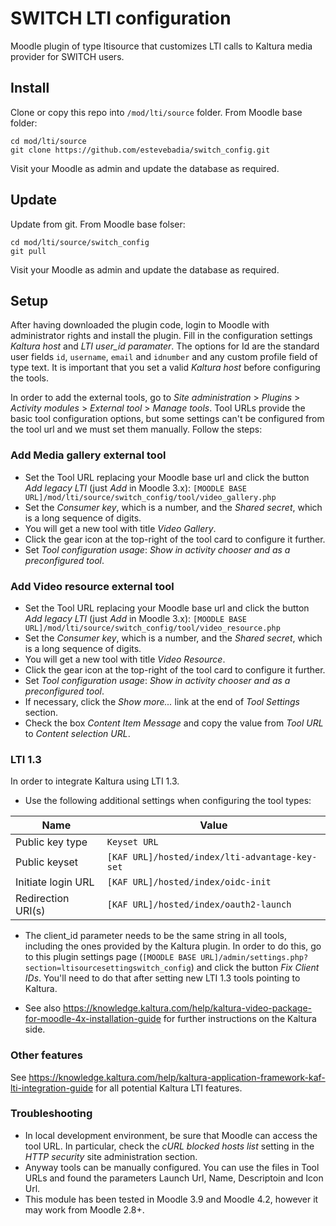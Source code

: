 # SWITCH LTI configuration
Moodle plugin of type ltisource that customizes LTI calls to Kaltura media provider for SWITCH users.

## Install
Clone or copy this repo into `/mod/lti/source` folder. From Moodle base folder:
```
cd mod/lti/source
git clone https://github.com/estevebadia/switch_config.git
```
Visit your Moodle as admin and update the database as required.
## Update
Update from git. From Moodle base folser:
```
cd mod/lti/source/switch_config
git pull
```
Visit your Moodle as admin and update the database as required.
## Setup
After having downloaded the plugin code, login to Moodle with administrator rights and install the plugin. Fill in the configuration settings *Kaltura host* and *LTI user_id paramater*. The options for Id are the standard user fields `id`, `username`, `email` and `idnumber` and any custom profile field of type text. It is important that you set a valid *Kaltura host* before configuring the tools.

In order to add the external tools, go to  *Site administration* > *Plugins* > *Activity modules* > *External tool* > *Manage tools*. Tool URLs provide the basic tool configuration options, but some settings can't be configured from the tool url and we must set them manually. Follow the steps:
### Add Media gallery external tool
 - Set the Tool URL replacing your Moodle base url and click the button *Add legacy LTI* (just *Add* in Moodle 3.x): `[MOODLE BASE URL]/mod/lti/source/switch_config/tool/video_gallery.php`
 - Set the *Consumer key*, which is a number, and the *Shared secret*, which is a long sequence of digits.
 - You will get a new tool with title *Video Gallery*.
 - Click the gear icon at the top-right of the tool card to configure it further.
 - Set *Tool configuration usage*: *Show in activity chooser and as a preconfigured tool*.

### Add Video resource external tool
 - Set the Tool URL replacing your Moodle base url and click the button *Add legacy LTI* (just *Add* in Moodle 3.x): `[MOODLE BASE URL]/mod/lti/source/switch_config/tool/video_resource.php`
 - Set the *Consumer key*, which is a number, and the *Shared secret*, which is a long sequence of digits.
 - You will get a new tool with title *Video Resource*.
 - Click the gear icon at the top-right of the tool card to configure it further.
 - Set *Tool configuration usage*: *Show in activity chooser and as a preconfigured tool*.
 - If necessary, click the *Show more...* link at the end of *Tool Settings* section.
 - Check the box *Content Item Message* and copy the value from *Tool URL* to *Content selection URL*.
### LTI 1.3
In order to integrate Kaltura using LTI 1.3.

 - Use the following additional settings when configuring the tool types:

 | Name | Value |
 |------|-------|
 | Public key type | `Keyset URL` |
 | Public keyset | `[KAF URL]/hosted/index/lti-advantage-key-set` |
 | Initiate login URL | `[KAF URL]/hosted/index/oidc-init` |
 | Redirection URI(s) | `[KAF URL]/hosted/index/oauth2-launch` |

 - The client_id parameter needs to be the same string in all tools, including the ones provided by the Kaltura plugin. In order to do this, go to this plugin settings page (`[MOODLE BASE URL]/admin/settings.php?section=ltisourcesettingswitch_config`) and click
 the button *Fix Client IDs*. You'll need to do that after setting new LTI 1.3 tools pointing to Kaltura.

 - See also https://knowledge.kaltura.com/help/kaltura-video-package-for-moodle-4x-installation-guide for further instructions on the Kaltura side.

### Other features
 See https://knowledge.kaltura.com/help/kaltura-application-framework-kaf-lti-integration-guide for all potential Kaltura LTI features.

### Troubleshooting
 - In local development environment, be sure that Moodle can access the tool URL. In particular, check the *cURL blocked hosts list* setting in the *HTTP security* site administration section.
 - Anyway tools can be manually configured. You can use the files in Tool URLs and found the parameters Launch Url, Name, Descriptoin and Icon Url.
 - This module has been tested in Moodle 3.9 and Moodle 4.2, however it may work from Moodle 2.8+.

